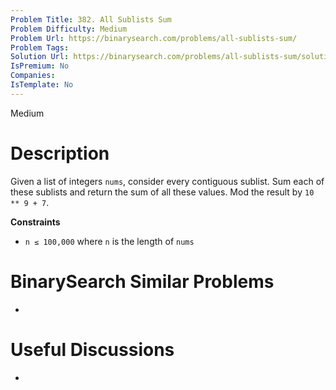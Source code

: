```yaml
---
Problem Title: 382. All Sublists Sum
Problem Difficulty: Medium
Problem Url: https://binarysearch.com/problems/all-sublists-sum/
Problem Tags: 
Solution Url: https://binarysearch.com/problems/all-sublists-sum/solutions/
IsPremium: No
Companies: 
IsTemplate: No
---
```


<span style="color: ;">Medium</span>

# Description

Given a list of integers `nums`, consider every contiguous sublist. Sum each of these sublists and return the sum of all these values. Mod the result by `10 ** 9 + 7`.

**Constraints**

- `n ≤ 100,000` where `n` is the length of `nums`

# BinarySearch Similar Problems

- []()

# Useful Discussions

- []()
